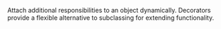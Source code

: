 Attach additional responsibilities to an object dynamically. Decorators provide a flexible alternative to subclassing for extending functionality.